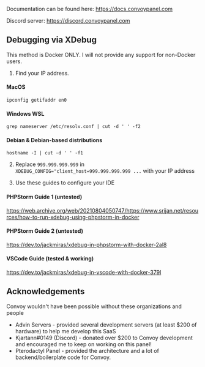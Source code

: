 Documentation can be found here: https://docs.convoypanel.com

Discord server: https://discord.convoypanel.com

## Debugging via XDebug

This method is Docker ONLY. I will not provide any support for non-Docker users.

1. Find your IP address.

#### MacOS
`ipconfig getifaddr en0`

#### Windows WSL
`grep nameserver /etc/resolv.conf | cut -d ' ' -f2`

#### Debian & Debian-based distributions
`hostname -I | cut -d ' ' -f1`

2. Replace `999.999.999.999` in `XDEBUG_CONFIG="client_host=999.999.999.999 ...` with your IP address

3. Use these guides to configure your IDE

#### PHPStorm Guide 1 (untested)
https://web.archive.org/web/20210804050747/https://www.srijan.net/resources/how-to-run-xdebug-using-phpstorm-in-docker

#### PHPStorm Guide 2 (untested)
https://dev.to/jackmiras/xdebug-in-phpstorm-with-docker-2al8

#### VSCode Guide (tested & working)
https://dev.to/jackmiras/xdebug-in-vscode-with-docker-379l

## Acknowledgements

Convoy wouldn't have been possible without these organizations and people

- Advin Servers - provided several development servers (at least $200 of hardware) to help me develop this SaaS
- Kjartann#0149 (Discord) - donated over $200 to Convoy development and encouraged me to keep on working on this panel!
- Pterodactyl Panel - provided the architecture and a lot of backend/boilerplate code for Convoy.